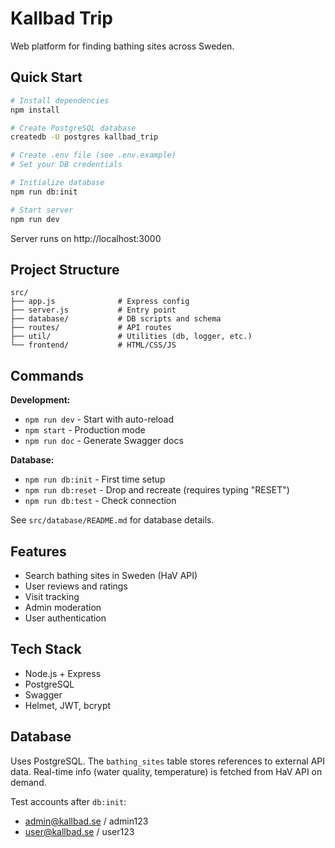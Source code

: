# Kallbad Trip

Web platform for finding bathing sites across Sweden.

## Quick Start

```bash
# Install dependencies
npm install

# Create PostgreSQL database
createdb -U postgres kallbad_trip

# Create .env file (see .env.example)
# Set your DB credentials

# Initialize database
npm run db:init

# Start server
npm run dev
```

Server runs on http://localhost:3000

## Project Structure

```
src/
├── app.js              # Express config
├── server.js           # Entry point
├── database/           # DB scripts and schema
├── routes/             # API routes
├── util/               # Utilities (db, logger, etc.)
└── frontend/           # HTML/CSS/JS
```

## Commands

**Development:**
- `npm run dev` - Start with auto-reload
- `npm start` - Production mode
- `npm run doc` - Generate Swagger docs

**Database:**
- `npm run db:init` - First time setup
- `npm run db:reset` - Drop and recreate (requires typing "RESET")
- `npm run db:test` - Check connection

See `src/database/README.md` for database details.

## Features

- Search bathing sites in Sweden (HaV API)
- User reviews and ratings
- Visit tracking
- Admin moderation
- User authentication

## Tech Stack

- Node.js + Express
- PostgreSQL
- Swagger
- Helmet, JWT, bcrypt

## Database

Uses PostgreSQL. The `bathing_sites` table stores references to external API data.
Real-time info (water quality, temperature) is fetched from HaV API on demand.

Test accounts after `db:init`:
- admin@kallbad.se / admin123
- user@kallbad.se / user123
